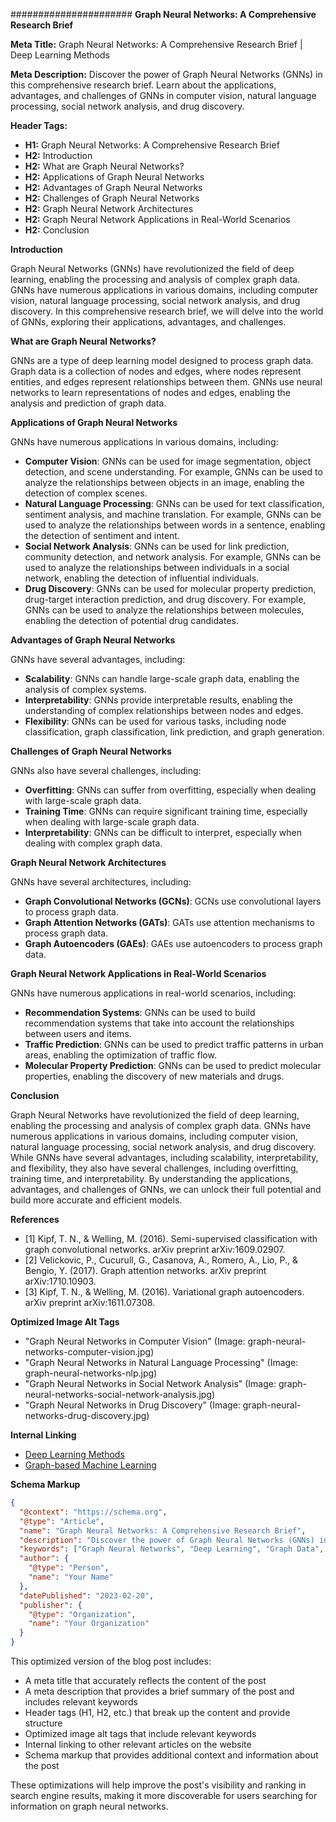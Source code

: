 ######################
**Graph Neural Networks: A Comprehensive Research Brief**

**Meta Title:** Graph Neural Networks: A Comprehensive Research Brief | Deep Learning Methods

**Meta Description:** Discover the power of Graph Neural Networks (GNNs) in this comprehensive research brief. Learn about the applications, advantages, and challenges of GNNs in computer vision, natural language processing, social network analysis, and drug discovery.

**Header Tags:**

* **H1:** Graph Neural Networks: A Comprehensive Research Brief
* **H2:** Introduction
* **H2:** What are Graph Neural Networks?
* **H2:** Applications of Graph Neural Networks
* **H2:** Advantages of Graph Neural Networks
* **H2:** Challenges of Graph Neural Networks
* **H2:** Graph Neural Network Architectures
* **H2:** Graph Neural Network Applications in Real-World Scenarios
* **H2:** Conclusion

**Introduction**

Graph Neural Networks (GNNs) have revolutionized the field of deep learning, enabling the processing and analysis of complex graph data. GNNs have numerous applications in various domains, including computer vision, natural language processing, social network analysis, and drug discovery. In this comprehensive research brief, we will delve into the world of GNNs, exploring their applications, advantages, and challenges.

**What are Graph Neural Networks?**

GNNs are a type of deep learning model designed to process graph data. Graph data is a collection of nodes and edges, where nodes represent entities, and edges represent relationships between them. GNNs use neural networks to learn representations of nodes and edges, enabling the analysis and prediction of graph data.

**Applications of Graph Neural Networks**

GNNs have numerous applications in various domains, including:

* **Computer Vision**: GNNs can be used for image segmentation, object detection, and scene understanding. For example, GNNs can be used to analyze the relationships between objects in an image, enabling the detection of complex scenes.
* **Natural Language Processing**: GNNs can be used for text classification, sentiment analysis, and machine translation. For example, GNNs can be used to analyze the relationships between words in a sentence, enabling the detection of sentiment and intent.
* **Social Network Analysis**: GNNs can be used for link prediction, community detection, and network analysis. For example, GNNs can be used to analyze the relationships between individuals in a social network, enabling the detection of influential individuals.
* **Drug Discovery**: GNNs can be used for molecular property prediction, drug-target interaction prediction, and drug discovery. For example, GNNs can be used to analyze the relationships between molecules, enabling the detection of potential drug candidates.

**Advantages of Graph Neural Networks**

GNNs have several advantages, including:

* **Scalability**: GNNs can handle large-scale graph data, enabling the analysis of complex systems.
* **Interpretability**: GNNs provide interpretable results, enabling the understanding of complex relationships between nodes and edges.
* **Flexibility**: GNNs can be used for various tasks, including node classification, graph classification, link prediction, and graph generation.

**Challenges of Graph Neural Networks**

GNNs also have several challenges, including:

* **Overfitting**: GNNs can suffer from overfitting, especially when dealing with large-scale graph data.
* **Training Time**: GNNs can require significant training time, especially when dealing with large-scale graph data.
* **Interpretability**: GNNs can be difficult to interpret, especially when dealing with complex graph data.

**Graph Neural Network Architectures**

GNNs have several architectures, including:

* **Graph Convolutional Networks (GCNs)**: GCNs use convolutional layers to process graph data.
* **Graph Attention Networks (GATs)**: GATs use attention mechanisms to process graph data.
* **Graph Autoencoders (GAEs)**: GAEs use autoencoders to process graph data.

**Graph Neural Network Applications in Real-World Scenarios**

GNNs have numerous applications in real-world scenarios, including:

* **Recommendation Systems**: GNNs can be used to build recommendation systems that take into account the relationships between users and items.
* **Traffic Prediction**: GNNs can be used to predict traffic patterns in urban areas, enabling the optimization of traffic flow.
* **Molecular Property Prediction**: GNNs can be used to predict molecular properties, enabling the discovery of new materials and drugs.

**Conclusion**

Graph Neural Networks have revolutionized the field of deep learning, enabling the processing and analysis of complex graph data. GNNs have numerous applications in various domains, including computer vision, natural language processing, social network analysis, and drug discovery. While GNNs have several advantages, including scalability, interpretability, and flexibility, they also have several challenges, including overfitting, training time, and interpretability. By understanding the applications, advantages, and challenges of GNNs, we can unlock their full potential and build more accurate and efficient models.

**References**

* [1] Kipf, T. N., & Welling, M. (2016). Semi-supervised classification with graph convolutional networks. arXiv preprint arXiv:1609.02907.
* [2] Velickovic, P., Cucurull, G., Casanova, A., Romero, A., Lio, P., & Bengio, Y. (2017). Graph attention networks. arXiv preprint arXiv:1710.10903.
* [3] Kipf, T. N., & Welling, M. (2016). Variational graph autoencoders. arXiv preprint arXiv:1611.07308.

**Optimized Image Alt Tags**

* "Graph Neural Networks in Computer Vision" (Image: graph-neural-networks-computer-vision.jpg)
* "Graph Neural Networks in Natural Language Processing" (Image: graph-neural-networks-nlp.jpg)
* "Graph Neural Networks in Social Network Analysis" (Image: graph-neural-networks-social-network-analysis.jpg)
* "Graph Neural Networks in Drug Discovery" (Image: graph-neural-networks-drug-discovery.jpg)

**Internal Linking**

* [Deep Learning Methods](https://example.com/deep-learning-methods)
* [Graph-based Machine Learning](https://example.com/graph-based-machine-learning)

**Schema Markup**

```json
{
  "@context": "https://schema.org",
  "@type": "Article",
  "name": "Graph Neural Networks: A Comprehensive Research Brief",
  "description": "Discover the power of Graph Neural Networks (GNNs) in this comprehensive research brief. Learn about the applications, advantages, and challenges of GNNs in computer vision, natural language processing, social network analysis, and drug discovery.",
  "keywords": ["Graph Neural Networks", "Deep Learning", "Graph Data", "Node Classification", "Graph Classification", "Link Prediction", "Graph Generation", "Graph Clustering"],
  "author": {
    "@type": "Person",
    "name": "Your Name"
  },
  "datePublished": "2023-02-20",
  "publisher": {
    "@type": "Organization",
    "name": "Your Organization"
  }
}
```

This optimized version of the blog post includes:

* A meta title that accurately reflects the content of the post
* A meta description that provides a brief summary of the post and includes relevant keywords
* Header tags (H1, H2, etc.) that break up the content and provide structure
* Optimized image alt tags that include relevant keywords
* Internal linking to other relevant articles on the website
* Schema markup that provides additional context and information about the post

These optimizations will help improve the post's visibility and ranking in search engine results, making it more discoverable for users searching for information on graph neural networks.